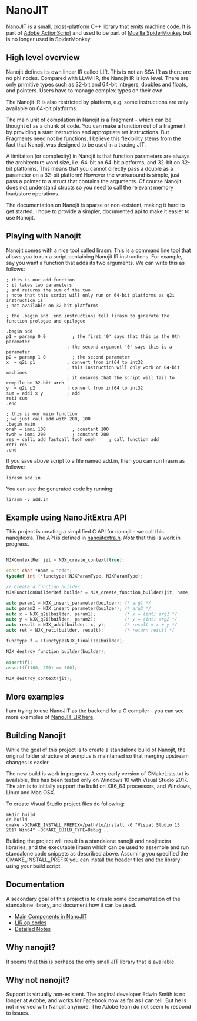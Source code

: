 # NanoJIT
NanoJIT is a small, cross-platform C++ library that emits machine code. It is part of [Adobe ActionScript](https://github.com/adobe/avmplus) 
and used to be part of [Mozilla SpiderMonkey](https://developer.mozilla.org/en-US/docs/Mozilla/Projects/SpiderMonkey/Internals/Tracing_JIT) but is no longer used in SpiderMonkey.

## High level overview
Nanojit defines its own linear IR called LIR. This is not an SSA IR as there are no phi nodes. Compared with LLVM IR, the Nanojit IR is low level. There are only primitive types such as 32-bit and 64-bit integers, doubles and floats, and pointers. Users have to manage complex types on their own.

The Nanojit IR is also restricted by platform, e.g. some instructions are only available on 64-bit platforms. 

The main unit of compilation in Nanojit is a Fragment - which can be thought of as a chunk of code. You can make a function out of a fragment by providing a start instruction and appropriate ret instructions. But Fragments need not be functions. I believe this flexibility stems from the fact that Nanojit was designed to be used in a tracing JIT.

A limitation (or complexity) in Nanojit is that function parameters are always the architecture word size, i.e. 64-bit on 64-bit platforms, and 32-bit on 32-bit platforms. This means that you cannot directly pass a double as a parameter on a 32-bit platform! However the workaround is simple, just pass a pointer to a struct that contains the arguments. Of course Nanojit does not understand structs so you need to call the relevant memory load/store operations.

The documentation on Nanojit is sparse or non-existent, making it hard to get started. I hope to provide a simpler, documented api to make it easier to use Nanojit.

## Playing with Nanojit

Nanojit comes with a nice tool called lirasm. This is a command line tool that allows you to run a script containing Nanojit IR instructions. For example, say you want a function that adds its two arguments. We can write this as follows:

```
; this is our add function
; it takes two parameters
; and returns the sum of the two
; note that this script will only run on 64-bit platforms as q2i instruction is
; not available on 32-bit platforms

; the .begin and .end instructions tell lirasm to generate the function prologue and epilogue

.begin add
p1 = paramp 0 0		     ; the first '0' says that this is the 0th parameter 
                       ; the second argument '0' says this is a parameter
p2 = paramp 1 0		     ; the second parameter
x  = q2i p1            ; convert from int64 to int32
                       ; this instruction will only work on 64-bit machines
                       ; it ensures that the script will fail to compile on 32-bit arch
y  = q2i p2            ; convert from int64 to int32
sum = addi x y	       ; add
reti sum
.end

; this is our main function
; we just call add with 200, 100
.begin main
oneh = immi 100		     ; constant 100
twoh = immi 200		     ; constant 200
res = calli add fastcall twoh oneh     ; call function add
reti res
.end
```

If you save above script to a file named add.in, then you can run lirasm as follows:

```
lirasm add.in
```

You can see the generated code by running:

```
lirasm -v add.in
```

## Example using NanoJitExtra API
This project is creating a simplified C API for nanojit - we call this nanojitexra. The API is defined in [nanojitextra.h](https://github.com/dibyendumajumdar/nanojit/blob/master/nanojitextra/nanojitextra.h). *Note* that this is work in progress.

```c++

NJXContextRef jit = NJX_create_context(true);

const char *name = "add";
typedef int (*functype)(NJXParamType, NJXParamType);

// Create a function builder
NJXFunctionBuilderRef builder = NJX_create_function_builder(jit, name, true);

auto param1 = NJX_insert_parameter(builder); /* arg1 */
auto param2 = NJX_insert_parameter(builder); /* arg2 */
auto x = NJX_q2i(builder, param1);           /* x = (int) arg1 */
auto y = NJX_q2i(builder, param2);           /* y = (int) arg2 */
auto result = NJX_addi(builder, x, y);       /* result = x + y */
auto ret = NJX_reti(builder, result);        /* return result */

functype f = (functype)NJX_finalize(builder);

NJX_destroy_function_builder(builder);

assert(f);
assert(f(100, 200) == 300);

NJX_destroy_context(jit);

```

## More examples
I am trying to use NanoJIT as the backend for a C compiler - you can see more examples of [NanoJIT LIR here](https://github.com/dibyendumajumdar/dmr_c/tree/master/nanojit-backend).

## Building Nanojit
While the goal of this project is to create a standalone build of Nanojit, the original folder structure of avmplus is maintained so that merging upstream changes is easier.

The new build is work in progress. A very early version of CMakeLists.txt is available, this has been tested only on Windows 10 with Visual Studio 2017. The aim is to initially support the build on X86_64 processors, and Windows, Linux and Mac OSX.  

To create Visual Studio project files do following:

```
mkdir build
cd build
cmake -DCMAKE_INSTALL_PREFIX=/path/to/install -G "Visual Studio 15 2017 Win64" -DCMAKE_BUILD_TYPE=Debug ..
```

Building the project will result in a standalone nanojit and naojitextra libraries, and the executable lirasm which can be used to assemble and run standalone code snippets as described above. Assuming you specified the CMAKE_INSTALL_PREFIX you can install the header files and the library using your build script.

## Documentation
A secondary goal of this project is to create some documentation of the standalone library, and document how it can be used. 

* [Main Components in NanoJIT](https://github.com/dibyendumajumdar/nanojit/blob/master/docs/overview.md)
* [LIR op codes](https://github.com/dibyendumajumdar/nanojit/blob/master/docs/nanjit-opcodes.md)
* [Detailed Notes](https://github.com/dibyendumajumdar/nanojit/blob/master/docs/details.md)


## Why nanojit?
It seems that this is perhaps the only small JIT library that is available. 

## Why not nanojit?
Support is virtually non-existent. The original developer Edwin Smith is no longer at Adobe, and works for Facebook now as far as I can tell. But he is not involved with Nanojit anymore. The Adobe team do not seem to respond to issues. 
